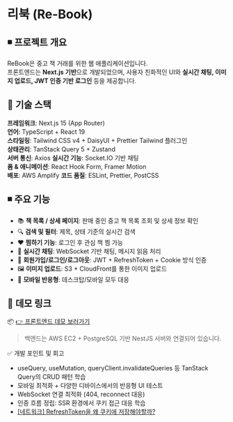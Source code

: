 # 리북 (Re-Book)

## ◾ 프로젝트 개요

ReBook은 중고 책 거래를 위한 웹 애플리케이션입니다.  
프론트엔드는 **Next.js 기반**으로 개발되었으며, 사용자 친화적인 UI와 **실시간 채팅, 이미지 업로드, JWT 인증 기반 로그인** 등을 제공합니다.




## 🧱 기술 스택 

**프레임워크**: Next.js 15 (App Router)  
**언어**: TypeScript + React 19  
**스타일링**: Tailwind CSS v4 + DaisyUI + Prettier Tailwind 플러그인  
**상태관리**: TanStack Query 5 + Zustand  
**서버 통신**: Axios
**실시간 기능**: Socket.IO 기반 채팅  
**폼 & 애니메이션**: React Hook Form, Framer Motion  
**배포**: AWS Amplify
**코드 품질**: ESLint, Prettier, PostCSS



## ◾ 주요 기능

- 📚 **책 목록 / 상세 페이지**: 판매 중인 중고 책 목록 조회 및 상세 정보 확인
- 🔍 **검색 및 필터**: 제목, 상태 기준의 실시간 검색
- ❤️ **찜하기 기능**: 로그인 후 관심 책 찜 가능
- 💬 **실시간 채팅**: WebSocket 기반 채팅, 메시지 읽음 처리
- 👤 **회원가입/로그인/로그아웃**: JWT + RefreshToken + Cookie 방식 인증
- 🖼️ **이미지 업로드**: S3 + CloudFront를 통한 이미지 업로드
- 📱 **모바일 반응형**: 데스크탑/모바일 모두 대응



## 🔗 데모 링크

📦 [👉 프론트엔드 데모 보러가기](https://main.d2nh4o8zioz2s8.amplifyapp.com/)

> 백엔드는 AWS EC2 + PostgreSQL 기반 NestJS 서버와 연결되어 있습니다.



✅ 개발 포인트 및 회고
* useQuery, useMutation, queryClient.invalidateQueries 등 TanStack Query의 CRUD 패턴 학습
* 모바일 최적화 + 다양한 디바이스에서의 반응형 UI 테스트
* WebSocket 연결 최적화 (404, reconnect 대응)
* 인증 흐름 정립: SSR 환경에서 쿠키 접근 대응 학습
*  [[네트워크] RefreshToken을 왜 쿠키에 저장해야할까?](https://sj0826.github.io/network/network-RefreshToken%EC%9D%84-%EC%99%9C-%EC%BF%A0%ED%82%A4%EC%97%90-%EC%A0%80%EC%9E%A5%ED%95%B4%EC%95%BC%ED%95%A0%EA%B9%8C/)
